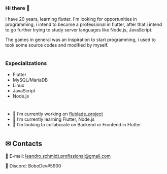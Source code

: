 ### Hi there 👋

I have 20 years, learning flutter. 
I'm looking for opportunities in programming, i intend to become a professional in flutter, after that i intend to go further trying to study server languages like Node.js, JavaScript.


The games in general was an inspiration to start programming, i used to took some source codes and modified by myself.

#
### Expecializations
- Flutter
- MySQL/MariaDB
- Linux
- JavaScript
- Node.js

#
- 🔭 I’m currently working on [flublade_project](https://github.com/LeandroTheDev/flublade_project)
- 🌱 I’m currently learning Flutter, Node.js
- 👯 I’m looking to collaborate on Backend or Frontend in Flutter
#
## ✉ Contacts
📩 E-mail: leandro.schmidt.profissional@gmail.com

💬 Discord: BoboDev#5900
